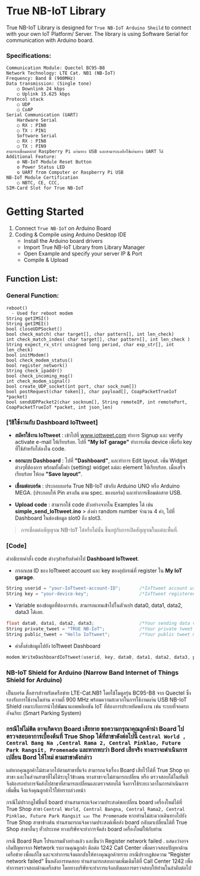 # True NB-IoT Library
True NB-IoT Library is designed for `True NB-IoT Arduino Sheild` to connect with your own IoT Platform/ Server. 
The library is using Software Serial for communication with Arduino board.

### Specifications:
	Communication Module: Quectel BC95-B8
	Network Technology: LTE Cat. NB1 (NB-IoT)
	Frequency: Band 8 (900MHz)
	Data transmission: (Single tone)
		○ Downlink 24 kbps
		○ Uplink 15.625 kbps
	Protocol stack
		○ UDP
		○ CoAP
	Serial Communication (UART)
		Hardware Serial 
		○ RX : PIN0
		○ TX : PIN1
		Software Serial
		○ RX : PIN8
		○ TX : PIN9
	สามารถเชื่อมตอ่กบั Raspberry Pi ผา่นทาง USB และสามารถเลอืกใช้ผา่นทาง UART ได้ 
	Additional Feature:
		o NB-IoT Module Reset Button
		o Power Status LED
		o UART from Computer or Raspberry Pi USB
	NB-IoT Module Certification
		○ NBTC, CE, CCC, 
	SIM-Card Slot for True NB-IoT

# Getting Started
  1. Connect `True NB-IoT` on Arduino Board
  2. Coding & Compile using Arduino Desktop IDE
		- Install the Arduino board drivers
		- Import True NB-IoT Library from Library Manager
		- Open  Example and specify your server IP & Port
		- Compile & Upload

## Function List:

### General Function:
    reboot()
      - Used for reboot modem
    String getIMSI()    
    String getIMEI()
    bool closeUDPSocket()
    bool check_match( char target[], char pattern[], int len_check)
    int check_match_index( char target[], char pattern[], int len_check )
    String expect_rx_str( unsigned long period, char exp_str[], int len_check)
    bool initModem()
    bool check_modem_status()
    bool register_network()
    String check_ipaddr()
    bool check_incoming_msg()
    int check_modem_signal()
    bool create_UDP_socket(int port, char sock_num[])
    bool postRequest(char token[], char payload[], CoapPacketTrueIoT *packet)
    bool sendUDPPacket2(char socknum[], String remoteIP, int remotePort, CoapPacketTrueIoT *packet, int json_len)	

### [วิธีใช้งานกับ Dashboard IoTtweet]

- **สมัครใช้งาน IoTtweet** : เข้าไปที่ www.iottweet.com ทำการ Signup และ verify activate e-mail ให้เรียบร้อย. ไปที่ **"My IoT garage"** ทำการเพิ่ม device เพื่อรับ key ที่ใช้สำหรับใส่ลงใน code.

- **ออกแบบ Dashboard** : ไปที่ **"Dashboard"**, และทำการ Edit layout. เพิ่ม Widget ต่างๆที่ต้องการ พร้อมทั้งตั้งค่า (setting) widget แต่ละ element ให้เรียบร้อย. เมื่อเสร็จเรียบร้อย ให้กด **"Save layout"**.

- **เชื่อมต่อบอร์ด** : ประกอบบอร์ด True NB-IoT เข้ากับ Arduino UNO หรือ Arduino MEGA. (ประกอบให้ Pin ตรงกัน ตาม spec. ของบอร์ด) และทำการเชือมต่อสาย USB.

- **Upload code** : สามารถใช้ code ตัวอย่างจากใน Examples ได้ เช่น<br>
**simple_send_IoTtweet.ino** > ส่งค่า random number จำนวน 4 ค่า, ไปที่ Dashboard ในช่องข้อมูล slot0 ถึง slot3.<br>
> การเชื่อมต่อสัญญาณ NB-IoT ได้หรือไม่นั้น ขึ้นอยู่กับการเปิดสัญญาณในแต่ละพื้นที่.

### [Code]

คำอธิบายคำสั่ง code ต่างๆสำหรับส่งค่าไป **Dashboard IoTtweet**.<br>

- กรอกเลข ID ของ IoTtweet account และ key ของอุปกรณ์ที่ register ใน **My IoT garage**.
```CPP
String userid = "your-IoTtweet-account-ID";       /*IoTtweet account user ID (6 digits, included zero pre-fix)*/
String key = "your-device-key";                   /*IoTtweet registered device key in "MY IOT Garage"*/
```

- Variable ของข้อมูลที่ต้องการส่ง. สามารถแทนเข้าไปในตัวแปร data0, data1, data2, data3 ได้เลย.
```CPP
float data0, data1, data2, data3;                 /*Your sending data variable.*/
String private_tweet = "TRUE NB-IoT";             /*Your private tweet meassage to dashboard*/
String public_tweet = "Hello IoTtweet";           /*Your public tweet message to dashboard*/
```

- คำสั่งส่งข้อมูลไปยัง IoTtweet Dashboard
```CPP
modem.WriteDashboardIoTtweet(userid, key, data0, data1, data2, data3, private_tweet, public_tweet);
```

### NB-IoT Shield for Arduino (Narrow Band Internet of Things Shield for Arduino) 
เป็นบอร์ด สื่อสารสำาหรับเครือข่าย LTE-Cat.NB1 โดยใช้โมดูลรุ่น BC95-B8 จาก Quectel ซึ่งรองรับการใช้งานในย่าน ความถี่ 900 MHz พร้อมความสะดวกในการใช้งานผา่น USB  NB-IoT Shield เหมาะกับการนำไปพัฒนาแอพพลิเคชัน IoT ที่ต้องการประหยัดพลังงาน เช่น ระบบที่จอดรถอัจฉริยะ (Smart Parking System) 

### กรณีไฟไม่ติด อาจเกิดจาก Board เสียหาย  ขอความกรุณาคุณลูกค้านำ Board ไปตรวจสอบอาการเบื้องต้นที่ True Shop ได้ที่สาขาดังต่อไปนี้  `Central World , Central Bang Na ,Central Rama 2, Central Pinklao, Future Park Rangsit, Promenade` และหากพบว่า Bord เสียจริง ทางเราจะดำเนินการเปลี่ยน Bord ให้ใหม่ ตามสาขาดังกล่าว

แต่หากคุณลูกค้าไม่สะดวกไปตามสาขาที่แจ้ง สามารถแจ้งเรื่อง  Board เสียไว้ได้ที่ True Shop ทุกสาขา  และในส่วนสาขาที่ไม่ได้ระบุไว้ข้างตน ทางสาขาจะไม่สามารถเปลี่ยน หรือ ตรวจสอบได้ในทันที  จึงต้องรอทำการจัดส่งไปสาขาที่สามารถเปลี่ยนและตรวจสอบได้ จึงอาจใช้ระยะเวลาในการดำเนินการเพิ่มขึ้น จึงแจ้งคุณลูกค้าไว้ให้ทราบล่วงหน้า

   กรณีไม่ปรากฎไฟขึ้นที่ board ท่านสามารถแจ้งความประสงค์ขอเปลี่ยน board เครื่องใหม่ได้ที่ True Shop สาขา `Central World, Central Bangna, Central Rama2, Central Pinklao, Future Park Rangsit และ The Promenade` หากท่านไม่สะดวกเดินทางไปยัง True Shop สาขาข้างต้น ท่านสามารถแจ้งความประสงค์เพื่อส่ง board กลับมาเปลี่ยนได้ที่ True Shop สาขาอื่นๆ ทั่วประเทศ ทางบริษัทจะทำการจัดส่ง board เครื่องใหม่ให้กับท่าน

   กรณี Board Run โปรแกรมตัวอย่างแล้ว  และขึ้นว่า  Register network failed .  แสดงว่าอาจเกิดปัญหาจาก Network   รบกวนคุณลูกค้า ติอต่อ 1242 Call Center เพื่อตรวจสอบปัญหาด้านเครือข่าย เพื่อแก้ไข และจะทำการแจ้งผลกลับให้ทางคุณลูกค้าทราบ
กรณีปรากฎข้อความ “Register network failed” ขึ้นหลังการทดสอบ ท่านสามารถสอบถามเพิ่มเติมได้ที่ Call Center 1242 เพื่อทำการตรวจสอบด้านเครือข่าย โดยทางบริษัทจะทำการแจ้งกลับผลการตรวจสอบให้ท่านในลำดับต่อไป
